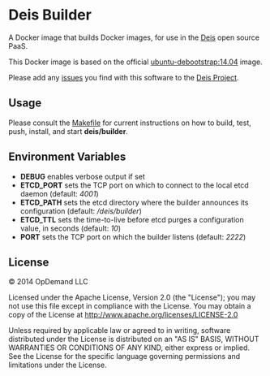 # Deis Builder

A Docker image that builds Docker images, for use in the [Deis](http://deis.io/) open source PaaS.

This Docker image is based on the official
[ubuntu-debootstrap:14.04](https://registry.hub.docker.com/_/ubuntu/) image.

Please add any [issues](https://github.com/deis/deis/issues) you find with this software to
the [Deis Project](https://github.com/deis/deis).

## Usage

Please consult the [Makefile](Makefile) for current instructions on how to build, test, push,
install, and start **deis/builder**.

## Environment Variables

* **DEBUG** enables verbose output if set
* **ETCD_PORT** sets the TCP port on which to connect to the local etcd
  daemon (default: *4001*)
* **ETCD_PATH** sets the etcd directory where the builder announces
  its configuration (default: */deis/builder*)
* **ETCD_TTL** sets the time-to-live before etcd purges a configuration
  value, in seconds (default: *10*)
* **PORT** sets the TCP port on which the builder listens (default: *2222*)

## License

© 2014 OpDemand LLC

Licensed under the Apache License, Version 2.0 (the "License"); you may
not use this file except in compliance with the License. You may obtain
a copy of the License at <http://www.apache.org/licenses/LICENSE-2.0>

Unless required by applicable law or agreed to in writing, software
distributed under the License is distributed on an "AS IS" BASIS,
WITHOUT WARRANTIES OR CONDITIONS OF ANY KIND, either express or implied.
See the License for the specific language governing permissions and
limitations under the License.
